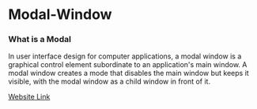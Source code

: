 # Modal-Window
<h3>What is a Modal</h3>
<p>In user interface design for computer applications, a modal window is a graphical control element subordinate to an application's main window. 
  A modal window creates a mode that disables the main window but keeps it visible, with the modal window as a child window in front of it.</p>
<a href="https://modal-view-v2.netlify.app"> Website Link<a/>
